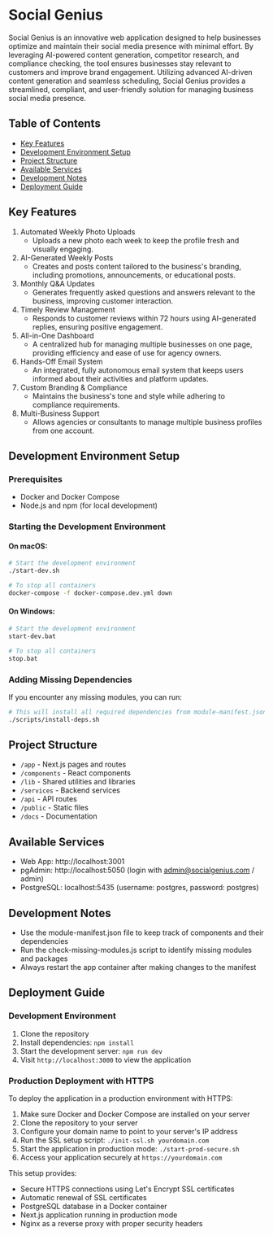 # Social Genius

Social Genius is an innovative web application designed to help businesses optimize and maintain their social media presence with minimal effort. By leveraging AI-powered content generation, competitor research, and compliance checking, the tool ensures businesses stay relevant to customers and improve brand engagement. Utilizing advanced AI-driven content generation and seamless scheduling, Social Genius provides a streamlined, compliant, and user-friendly solution for managing business social media presence.

## Table of Contents

- [Key Features](#key-features)
- [Development Environment Setup](#development-environment-setup)
- [Project Structure](#project-structure)
- [Available Services](#available-services)
- [Development Notes](#development-notes)
- [Deployment Guide](#deployment-guide)

## Key Features

1. Automated Weekly Photo Uploads
   - Uploads a new photo each week to keep the profile fresh and visually engaging.
2. AI-Generated Weekly Posts
   - Creates and posts content tailored to the business's branding, including promotions, announcements, or educational posts.
3. Monthly Q&A Updates
   - Generates frequently asked questions and answers relevant to the business, improving customer interaction.
4. Timely Review Management
   - Responds to customer reviews within 72 hours using AI-generated replies, ensuring positive engagement.
5. All-in-One Dashboard
   - A centralized hub for managing multiple businesses on one page, providing efficiency and ease of use for agency owners.
6. Hands-Off Email System
   - An integrated, fully autonomous email system that keeps users informed about their activities and platform updates.
7. Custom Branding & Compliance
   - Maintains the business's tone and style while adhering to compliance requirements.
8. Multi-Business Support
   - Allows agencies or consultants to manage multiple business profiles from one account.

## Development Environment Setup

### Prerequisites

- Docker and Docker Compose
- Node.js and npm (for local development)

### Starting the Development Environment

#### On macOS:

```bash
# Start the development environment
./start-dev.sh

# To stop all containers
docker-compose -f docker-compose.dev.yml down
```

#### On Windows:

```bash
# Start the development environment
start-dev.bat

# To stop all containers
stop.bat
```

### Adding Missing Dependencies

If you encounter any missing modules, you can run:

```bash
# This will install all required dependencies from module-manifest.json
./scripts/install-deps.sh
```

## Project Structure

- `/app` - Next.js pages and routes
- `/components` - React components
- `/lib` - Shared utilities and libraries
- `/services` - Backend services
- `/api` - API routes
- `/public` - Static files
- `/docs` - Documentation

## Available Services

- Web App: http://localhost:3001
- pgAdmin: http://localhost:5050 (login with admin@socialgenius.com / admin)
- PostgreSQL: localhost:5435 (username: postgres, password: postgres)

## Development Notes

- Use the module-manifest.json file to keep track of components and their dependencies
- Run the check-missing-modules.js script to identify missing modules and packages
- Always restart the app container after making changes to the manifest

## Deployment Guide

### Development Environment
1. Clone the repository
2. Install dependencies: `npm install`
3. Start the development server: `npm run dev`
4. Visit `http://localhost:3000` to view the application

### Production Deployment with HTTPS
To deploy the application in a production environment with HTTPS:

1. Make sure Docker and Docker Compose are installed on your server
2. Clone the repository to your server
3. Configure your domain name to point to your server's IP address
4. Run the SSL setup script: `./init-ssl.sh yourdomain.com`
5. Start the application in production mode: `./start-prod-secure.sh`
6. Access your application securely at `https://yourdomain.com`

This setup provides:
- Secure HTTPS connections using Let's Encrypt SSL certificates
- Automatic renewal of SSL certificates
- PostgreSQL database in a Docker container
- Next.js application running in production mode
- Nginx as a reverse proxy with proper security headers